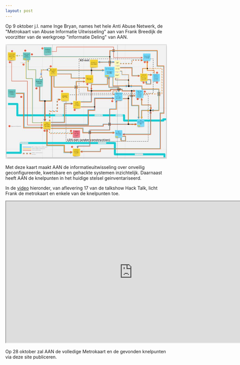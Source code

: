 ```yaml
---
layout: post
---
```

Op 9 oktober j.l. name Inge Bryan, names het hele Anti Abuse Netwerk, de "Metrokaart van Abuse Informatie Uitwisseling" aan van Frank Breedijk de voorzitter van de werkgroep "informatie Deling" van AAN.

![Metrokaart met te lage rsolutie](/assets/img/metro_lowres.jpg)

Met deze kaart maakt AAN de informatieuitwisseling over onveilig geconfigureerde, kwetsbare en gehackte systemen inzichtelijk. Daarnaast heeft AAN de knelpunten in het huidige stelsel geinventariseerd.

In de [video](https://www.youtube.com/watch?v=1KUevvcedWA&start=6930) hieronder, van aflevering 17 van de talkshow Hack Talk, licht Frank de metrokaart en enkele van de knelpunten toe.

<iframe src="https://www.youtube.com/embed/1KUevvcedWA?start=6930" width="787" height="442"></iframe>

Op 28 oktober zal AAN de volledige Metrokaart en de gevonden knelpunten via deze site publiceren.
